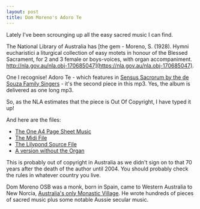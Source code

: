 ```yaml
---
layout: post
title: Dom Moreno's Adoro Te
---
```


Lately I've been scrounging up all the easy sacred music I can find.

The National Library of Australia has [the gem - Moreno, S.  (1928).  Hymni eucharistici a liturgical collection of easy motets in honour of the Blessed Sacrament, for 2 and 3 female or boys-voices, with organ accompaniment.  http://nla.gov.au/nla.obj-170685047](https://nla.gov.au/nla.obj-170685047).

One I recognise! Adoro Te - which features in [Sensus Sacrorum by the de Souza Family Singers](https://store.parousiamedia.com/sensus-sacrorum/) - it's the second piece in this mp3. Yes, the album is delivered as one long mp3.

So, as the NLA estimates that the piece is Out Of Copyright, I have typed it up!

And here are the files:

* [The One A4 Page Sheet Music](/pdf/AdoroTe.pdf)
* [The Midi File](/pdf/AdoroTe.midi)
* [The Lilypond Source File](/pdf/AdoroTe.ly)
* [A version without the Organ](/pdf/AdoroTe-vocal.pdf)

This is probably out of copyright in Australia as we didn't sign on to that 70 years after the death of the author until 2004. You should probably check the rules in whatever country you live.

Dom Moreno OSB was a monk, born in Spain, came to Western Australia to New Norcia, [Australia's only Monastic Village](https://newnorcia.wa.edu.au). He wrote hundreds of pieces of sacred music plus some notable Aussie secular music.

